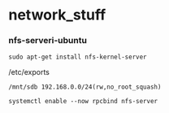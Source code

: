 # network_stuff

### nfs-serveri-ubuntu
```
sudo apt-get install nfs-kernel-server
```
/etc/exports
```
/mnt/sdb 192.168.0.0/24(rw,no_root_squash)
```
```
systemctl enable --now rpcbind nfs-server
```

